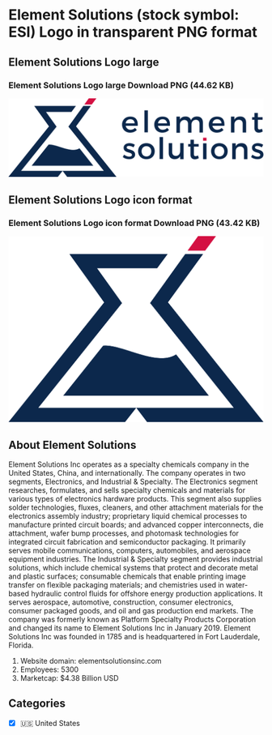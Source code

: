 # Element Solutions (stock symbol: ESI) Logo in transparent PNG format

## Element Solutions Logo large

### Element Solutions Logo large Download PNG (44.62 KB)

![Element Solutions Logo large Download PNG (44.62 KB)](/img/orig/ESI_BIG-010cb0bb.png)

## Element Solutions Logo icon format

### Element Solutions Logo icon format Download PNG (43.42 KB)

![Element Solutions Logo icon format Download PNG (43.42 KB)](/img/orig/ESI-cdc57567.png)

## About Element Solutions

Element Solutions Inc operates as a specialty chemicals company in the United States, China, and internationally. The company operates in two segments, Electronics, and Industrial & Specialty. The Electronics segment researches, formulates, and sells specialty chemicals and materials for various types of electronics hardware products. This segment also supplies solder technologies, fluxes, cleaners, and other attachment materials for the electronics assembly industry; proprietary liquid chemical processes to manufacture printed circuit boards; and advanced copper interconnects, die attachment, wafer bump processes, and photomask technologies for integrated circuit fabrication and semiconductor packaging. It primarily serves mobile communications, computers, automobiles, and aerospace equipment industries. The Industrial & Specialty segment provides industrial solutions, which include chemical systems that protect and decorate metal and plastic surfaces; consumable chemicals that enable printing image transfer on flexible packaging materials; and chemistries used in water-based hydraulic control fluids for offshore energy production applications. It serves aerospace, automotive, construction, consumer electronics, consumer packaged goods, and oil and gas production end markets. The company was formerly known as Platform Specialty Products Corporation and changed its name to Element Solutions Inc in January 2019. Element Solutions Inc was founded in 1785 and is headquartered in Fort Lauderdale, Florida.

1. Website domain: elementsolutionsinc.com
2. Employees: 5300
3. Marketcap: $4.38 Billion USD


## Categories
- [x] 🇺🇸 United States
